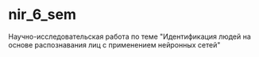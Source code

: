 # nir_6_sem
Научно-исследовательская работа по теме "Идентификация людей на основе распознавания лиц с применением нейронных сетей"
